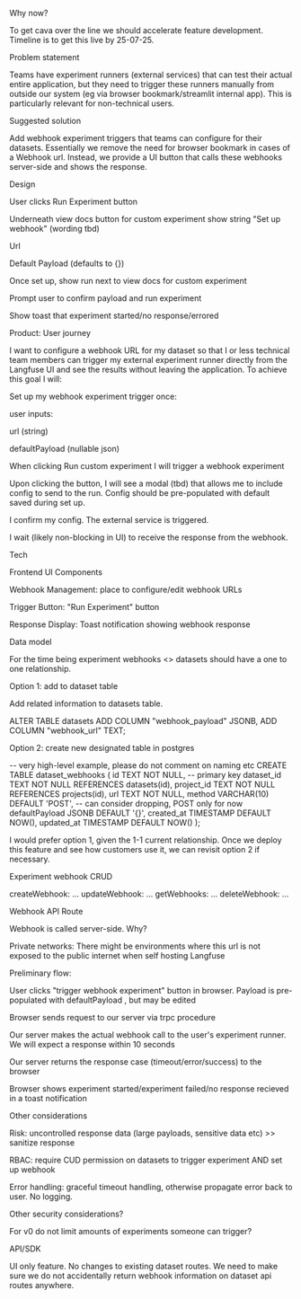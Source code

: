Why now?

To get cava over the line we should accelerate feature development. Timeline is to get this live by 25-07-25.

Problem statement

Teams have experiment runners (external services) that can test their actual entire application, but they need to trigger these runners manually from outside our system (eg via browser bookmark/streamlit internal app). This is particularly relevant for non-technical users.

Suggested solution

Add webhook experiment triggers that teams can configure for their datasets. Essentially we remove the need for browser bookmark in cases of a Webhook url. Instead, we provide a UI button that calls these webhooks server-side and shows the response.

Design

User clicks Run Experiment button

Underneath view docs button for custom experiment show string "Set up webhook" (wording tbd)

Url

Default Payload (defaults to {})

Once set up, show run next to view docs for custom experiment

Prompt user to confirm payload and run experiment

Show toast that experiment started/no response/errored

Product: User journey

I want to configure a webhook URL for my dataset so that I or less technical team members can trigger my external experiment runner directly from the Langfuse UI and see the results without leaving the application. To achieve this goal I will:

Set up my webhook experiment trigger once:

user inputs:

url (string)

defaultPayload (nullable json)

When clicking Run custom experiment I will trigger a webhook experiment

Upon clicking the button, I will see a modal (tbd) that allows me to include config to send to the run. Config should be pre-populated with default saved during set up.

I confirm my config. The external service is triggered.

I wait (likely non-blocking in UI) to receive the response from the webhook.

Tech

Frontend UI Components

Webhook Management: place to configure/edit webhook URLs

Trigger Button: "Run Experiment" button

Response Display: Toast notification showing webhook response

Data model

For the time being experiment webhooks <> datasets should have a one to one relationship.

Option 1: add to dataset table

Add related information to datasets table.

ALTER TABLE datasets ADD COLUMN "webhook_payload" JSONB,
ADD COLUMN "webhook_url" TEXT;

Option 2: create new designated table in postgres

-- very high-level example, please do not comment on naming etc
CREATE TABLE dataset_webhooks (
id TEXT NOT NULL, -- primary key
dataset_id TEXT NOT NULL REFERENCES datasets(id),
project_id TEXT NOT NULL REFERENCES projects(id),
url TEXT NOT NULL,
method VARCHAR(10) DEFAULT 'POST', -- can consider dropping, POST only for now
defaultPayload JSONB DEFAULT '{}',
created_at TIMESTAMP DEFAULT NOW(),
updated_at TIMESTAMP DEFAULT NOW()
);

I would prefer option 1, given the 1-1 current relationship. Once we deploy this feature and see how customers use it, we can revisit option 2 if necessary.

Experiment webhook CRUD

createWebhook: ...
updateWebhook: ...
getWebhooks: ...
deleteWebhook: ...

Webhook API Route

Webhook is called server-side. Why?

Private networks: There might be environments where this url is not exposed to the public internet when self hosting Langfuse

Preliminary flow:

User clicks "trigger webhook experiment" button in browser. Payload is pre-populated with defaultPayload , but may be edited

Browser sends request to our server via trpc procedure

Our server makes the actual webhook call to the user's experiment runner. We will expect a response within 10 seconds

Our server returns the response case (timeout/error/success) to the browser

Browser shows experiment started/experiment failed/no response recieved in a toast notification

Other considerations

Risk: uncontrolled response data (large payloads, sensitive data etc) >> sanitize response

RBAC: require CUD permission on datasets to trigger experiment AND set up webhook

Error handling: graceful timeout handling, otherwise propagate error back to user. No logging.

Other security considerations?

For v0 do not limit amounts of experiments someone can trigger?

API/SDK

UI only feature. No changes to existing dataset routes. We need to make sure we do not accidentally return webhook information on dataset api routes anywhere.
